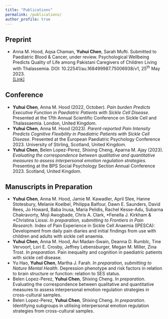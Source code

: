 ```yaml
---
title: "Publications"
permalink: /publications/
author_profile: true
---
```



## Preprint
-	Anna M. Hood, Aqsa Chaman, **Yuhui Chen**, Sarah Mufti. Submitted to Paediatric Blood & Cancer, under review. Psychological Wellbeing Predicts Quality of Life among Pakistani Caregivers of Children Living with Thalassemia. DOI: 10.22541/au.168499987.75006938/v1, 25<sup>th</sup> May 2023.<br>
[[Link]](https://europepmc.org/article/ppr/ppr666556)

## Conference
-	**Yuhui Chen**, Anna M. Hood (2022, October). *Pain burden Predicts Executive Function in Paediatric Patients with Sickle Cell Disease*. Presented at the 17th Annual Scientific Conference on Sickle Cell and Thalassaemia. London, United Kingdom.
-	**Yuhui Chen**, Anna M. Hood (2023). *Parent-reported Pain Intensity Predicts Cognitive Flexibility in Paediatric Patients with Sickle Cell Disease*. Presented at the European Paediatric Psychology Conference 2023. University of Stirling, Scotland, United Kingdom.
-	**Yuhui Chen**, Belen Lopez-Perez, Shixing Cheng, Aparna M. Ajay (2023). *Evaluating the correspondence between qualitative and quantitative measures to assess interpersonal emotion regulation strategies*. Presenting at the BPS Social Psychology Section Annual Conference 2023. Scotland, United Kingdom.

## Manuscripts in Preparation
-	**Yuhui Chen**, Anna M. Hood, Jamie M. Kawadler, April Slee, Hanne Stotesbury, Melanie Koelbel, Philippa Balfour, Dawn E. Saunders, David Rees, Jo Howard, Baba Inusa, Maria Pelidis, Rachel Kesse-Adu, Subarna Chakravorty, Moji Awogbade, Chris A. Clark, *Fenella J. Kirkham & *Christina Liossi. *In preparation, submitting to Frontiers in Pain Research*. Index of Pain Experience in Sickle Cell Anaemia (IPESCA): Development from daily pain diaries and initial findings from use with children and adults with sickle cell anaemia.
-	**Yuhui Chen**, Anna M. Hood, Avi Madan-Swain, Deanna D. Rumblc, Tine Vervoort, Lori E. Crosby, Jeffrey Lebensburger, Megan M. Miller, Zina Trost. *In preparation*. Pain inequality and cognition in paediatric patients with sickle cell disease.
-	Yu Hao, **Yuhui Chen**, Martha J. Farah. *In preparation, submitting to Nature Mental Health*. Depression phenotype and risk factors in relation to brain structure or function: relation to SES status.
-	Belen Lopez-Perez, **Yuhui Chen**, Shixing Cheng. *In preparation*. Evaluating the correspondence between qualitative and quantitative measures to assess interpersonal emotion regulation strategies in cross-cultural samples.
-	Belen Lopez-Perez, **Yuhui Chen**, Shixing Cheng. *In preparation*. Identifying subgroups in utilising interpersonal emotion regulation strategies from cross-cultural samples.
  
